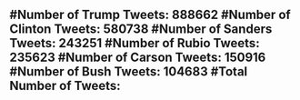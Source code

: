 #Number of Trump Tweets: 888662
#Number of Clinton Tweets: 580738
#Number of Sanders Tweets: 243251
#Number of Rubio Tweets: 235623
#Number of Carson Tweets: 150916
#Number of Bush Tweets: 104683
#Total Number of Tweets:  
---
